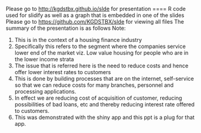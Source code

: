 Please go to http://kgdstbx.github.io/slde  for presentation
==== R code used for slidify as well as a graph that is embedded in one of the slides
Please go to https://github.com/KGDSTBX/slde  for viewing all files
The summary of the presentation is as follows
Note:
1.	This  is in the context of a housing finance industry
2.	Specifically this refers to the segment where the companies service lower end of the market viz. Low value housing for people who are in the lower income strata
3.	The issue that is referred here is the need to reduce costs and hence offer lower interest rates to customers
4.	This is done by building processes that are on the internet, self-service so that we can reduce costs for many branches, personnel and processing applications.
5.	In effect we are reducing cost of acquisition of customer, reducing possibilities of bad loans, etc and thereby reducing interest rate offered to customers.
6. This was demonstrated with the shiny app and this ppt is a plug for that app.
